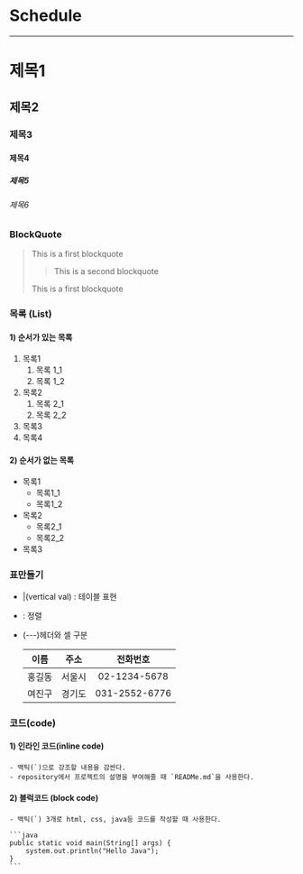 # Schedule

---

# 제목1

## 제목2

### 제목3

#### 제목4

##### 제목5

###### 제목6

### BlockQuote

> This is a first blockquote
>
> > This is a second blockquote
>
> This is a first blockquote

### 목록 (List)

#### 1) 순서가 있는 목록

1. 목록1
   1. 목록 1_1
   2. 목록 1_2
2. 목록2
   1. 목록 2_1
   2. 목록 2_2
3. 목록3
4. 목록4

#### 2) 순서가 없는 목록

- 목록1
  - 목록1_1
  - 목록1_2
- 목록2
  - 목록2_1
  - 목록2_2
- 목록3

### 표만들기

- |(vertical val) : 테이블 표현
- : 정렬
- (---)헤더와 셀 구분

  |  이름  |  주소  |   전화번호    |
  | :----: | :----: | :-----------: |
  | 홍길동 | 서울시 | 02-1234-5678  |
  | 여진구 | 경기도 | 031-2552-6776 |

### 코드(code)

#### 1) 인라인 코드(inline code)

    - 백틱(`)으로 강조할 내용을 감싼다.
    - repository에서 프로젝트의 설명을 부여해줄 때 `READMe.md`을 사용한다.

#### 2) 블럭코드 (block code)

    - 백틱(`) 3개로 html, css, java등 코드를 작성할 때 사용한다.

    ```java
    public static void main(String[] args) {
        system.out.println("Hello Java");
    }
    ```
